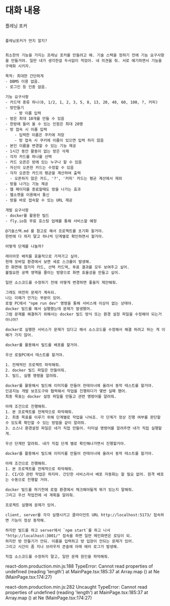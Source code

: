 # 대화 내용

플레닝 포커

```

플레닝포커가 먼지 알지?


최소한의 기능을 가지는 프레닝 포커를 만들려고 해. 기술 스택을 정하기 전에 기능 요구사항을 만들거야. 일딴 내가 생각한걸 두서없이 적었어. 네 의견을 줘. 서로 얘기하면서 기능을 구체화 시키자.

목적: 최대한 간단하게 
- DBMS 이용 없음.
- 로그인 등 인증 없음.

기능 요구사항
- 카드댁 종류 하나(0, 1/2, 1, 2, 3, 5, 8, 13, 20, 40, 60, 100, ?, 커피)
- 방만들기
    - 방 이름 입력
- 방은 최대 10개를 만들 수 있음
- 한방에 들어 올 수 있는 인원은 최대 20명
- 방 접속 시 이름 입력
    - 입력한 이름은 쿠키에 저장
    - 방 접속 시 쿠키에 이름이 있으면 입력 하지 않음
- 본인 이름을 변경할 수 있는 기능 제공
- 1시간 동안 활동이 없는 방은 삭제 
- 각자 카드를 하나를 선택
- 카드 오픈은 방에 있는 누구나 할 수 있음
- 자신이 오픈한 카드는 수정할 수 있음
- 각자 오픈한 카드의 평균을 계산하여 출력
  - 오픈하지 않은 카드, '?', '커피' 카드는 평균 계산에서 제외
- 방을 나가는 기능 제공
- 웹 페이지를 종료할때도 방을 나가는 효과 
- 웹소켓을 이용해서 통신
- 방을 바로 접속할 수 있는 URL 제공

개발 요구사항
- docker를 활용한 빌드 
- fly.io등 무료 호스팅 업체를 통해 서비스할 예정

```


```
@기술스택.md 를 참고로 해서 프로젝트를 초기화 할거야. 
한번에 다 하지 말고 하나씩 단계별로 확인하면서 할거야.

어떻게 단계를 나눌까?
```


```
레이아웃 배치를 효율적으로 가져가고 싶어.
현재 모바일 환경에서 보면 세로 스크롤이 발생해.
한 화면에 참가자 카드, 선택 카드덱, 투표 결과를 모두 보여주고 싶어.
불필요한 공백 영역을 줄이는 방향으로 화면 효율성을 만들고 싶어.

일딴 소스코드를 수정하기 전에 어떻게 변경하면 좋을지 제안해줘.
```


```
그래도 여전히 문제가 계속되.
나는 이해가 안가는 부분이 있어.
로컬 PC에서 "npm run dev" 명령을 통해 서비스에 이상이 없는 상태야.
docker 빌드를 해서 실행했는데 문제가 발생했어.
그럼 문제를 해결하기 위해서는 docker 빌드 방식 또는 환경 설정 파일을 수정해야 되는거 아니야?

docker로 실행한 서비스가 문제가 있다고 해서 소스코드를 수정해서 해결 하려고 하는 게 이해가 가지 않어.
```

```
docker를 활용해서 빌드를 배포를 할거야.

우선 로컬PC에서 테스트를 할거야.

1. 전체적인 프로젝트 파악해줘.
2. docker 빌드 파일은 만들어줘.
3. 빌드, 실행 명령을 알려줘.
```


```
docker를 활용해서 빌드해 이미지를 만들어 컨테이너에 올려서 동작 테스트를 할거야.
인공지능 개발 보조도구와 협력해서 작업을 진행하다가 몇번 실패 했어. 
최종 목표는 docker 설정 파일를 만들고 관련 명령어를 알려줘.

아래 조건으로 진행해줘.
1. 본 프로젝트를 전체적으로 파악해줘.
2. 최종 목표를 이루기 위해 단계별로 작업을 나눠죠. 각 단계가 정상 진행 여부를 판단할 수 있도록 확인할 수 있는 방법을 같이 알려줘.
3. 소스나 환경설정 파일은 네가 직접 만들어. 터미널 명령어를 알려주면 내가 직접 실행할게.

우선 단계만 알려줘. 내가 직접 단계 별로 확인해나가면서 진행할거야.
```

```
docker를 활용해서 빌드해 이미지를 만들어 컨테이너에 올려서 동작 테스트를 할거야.

아래 조건으로 진행해줘.
1. 본 프로젝트를 전체적으로 파악해줘.
2. CI/CD 관련 작업은 하지마. 간단한 서비스라서 배포 자동화는 할 필요 없어. 원격 배포는 수동으로 진행할 거야.

docker 빌드를 하기전에 로컬 환경에서 체크해야될게 뭐가 있는지 말해줘.
그리고 우선 작업전에 네 계획을 알려줘.
```


```
프로젝트 실행에 문제가 있어.

client, server를 각각 실행시키고 클라이언트 URL http://localhost:5173/ 접속하면 기능이 정상 동작해.

하지만 빌드를 하고 server에서 `npm start`를 하고 나서 "http://localhost:3001/" 접속을 하면 일딴 메인화면은 로딩이 되.
하지만 방 만들기가 안되. 이름을 입력하고 방 입장이 안되는 문제가 있어.
그리고 시간이 좀 지나 브라우저 콘솔에 아래 에러 로그가 발생해.

직접 소스코드를 수정하지 말고, 일딴 문제 원인을 파악해줘.

```
react-dom.production.min.js:188 TypeError: Cannot read properties of undefined (reading 'length')
    at MainPage.tsx:185:37
    at Array.map (<anonymous>)
    at Ne (MainPage.tsx:174:27)

react-dom.production.min.js:282 Uncaught TypeError: Cannot read properties of undefined (reading 'length')
    at MainPage.tsx:185:37
    at Array.map (<anonymous>)
    at Ne (MainPage.tsx:174:27)


```
```